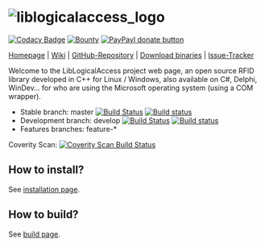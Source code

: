 ![liblogicalaccess_logo](http://islog.github.io/liblogicalaccess/images/lla_logo.png)
=============
[![Codacy Badge](https://api.codacy.com/project/badge/Grade/04903a827f224f358e7f6ccc393e227a)](https://app.codacy.com/app/ISLOG/liblogicalaccess?utm_source=github.com&utm_medium=referral&utm_content=islog/liblogicalaccess&utm_campaign=Badge_Grade_Dashboard)
[![Bounty](https://img.shields.io/bountysource/team/islog/activity.svg)](https://www.bountysource.com/teams/islog/issues)
[![PayPayl donate button](https://img.shields.io/badge/paypal-donate-yellow.svg)](https://www.paypal.com/cgi-bin/webscr?cmd=_donations&business=dev@islog.com&lc=US&item_name=LibLogicalAccess&currency_code=USD&bn=PP%2dDonationsBF%3abtn_donateCC_LG%2egif%3aNonHosted "Donate!")

[Homepage](http://liblogicalaccess.islog.com) | 
[Wiki](https://github.com/islog/liblogicalaccess/wiki) |
[GitHub-Repository](https://github.com/islog/liblogicalaccess) | 
[Download binaries](https://github.com/islog/liblogicalaccess/releases) |
[Issue-Tracker](https://github.com/islog/liblogicalaccess/issues)

Welcome to the LibLogicalAccess project web page, an open source RFID library developed in C++ for Linux / Windows, also available on C#, Delphi, WinDev… for who are using the Microsoft operating system (using a COM wrapper).


  * Stable branch: master [![Build Status](https://img.shields.io/travis/islog/liblogicalaccess/master.svg?label=Travis-CI)](https://travis-ci.org/islog/liblogicalaccess) [![Build status](https://img.shields.io/appveyor/ci/Liryna/liblogicalaccess/master.svg?label=AppVeyor)](https://ci.appveyor.com/project/Liryna/liblogicalaccess/branch/master)
  * Development branch: develop [![Build Status](https://img.shields.io/travis/islog/liblogicalaccess/develop.svg?label=Travis-CI)](https://travis-ci.org/islog/liblogicalaccess) [![Build status](https://img.shields.io/appveyor/ci/Liryna/liblogicalaccess/develop.svg?label=AppVeyor)](https://ci.appveyor.com/project/Liryna/liblogicalaccess/branch/develop)
  * Features branches: feature-*

Coverity Scan: [![Coverity Scan Build Status](https://scan.coverity.com/projects/2286/badge.svg)](https://scan.coverity.com/projects/2286)

How to install?
----------------
See [installation page](https://github.com/islog/liblogicalaccess/wiki/Install-LibLogicalAccess).


How to build?
----------------
See [build page](https://github.com/islog/liblogicalaccess/wiki/Build-Liblogicalaccess).
